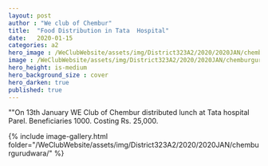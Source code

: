 ```yaml
---
layout: post
author : "We club of Chembur"
title:  "Food Distribution in Tata  Hospital"
date:   2020-01-15
categories: a2
hero_image : /WeClubWebsite/assets/img/District323A2/2020/2020JAN/chemburgurudwara/81987083_2636992383203247_3801443019312332800_n.jpg
image : /WeClubWebsite/assets/img/District323A2/2020/2020JAN/chemburgurudwara/82295372_2636992256536593_3183496288838615040_n.jpg
hero_height: is-medium
hero_background_size : cover
hero_darken: true
published: true
---
```


""On 13th January WE Club of Chembur distributed lunch at Tata hospital Parel. Beneficiaries 1000. Costing  Rs. 25,000.

{% include image-gallery.html folder="/WeClubWebsite/assets/img/District323A2/2020/2020JAN/chemburgurudwara/" %}